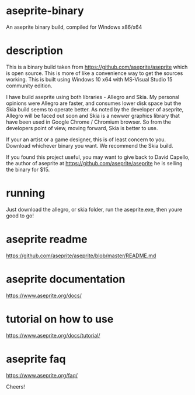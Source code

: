 # aseprite-binary
An aseprite binary build, compiled for Windows x86/x64

# description
This is a binary build taken from https://github.com/aseprite/aseprite which is open source.  This is more of like a convenience way to get the sources working.  This is built using Windows 10 x64 with MS-Visual Studio 15 community edition.

I have build aseprite using both libraries - Allegro and Skia.  My personal opinions were Allegro are faster, and consumes lower disk space but the Skia build seems to operate better.  As noted by the developer of aseprite, Allegro will be faced out soon and Skia is a newwer graphics library that have been used in Google Chrome / Chromium browser.  So from the developers point of view, moving forward, Skia is better to use.  

If your an artist or a game designer, this is of least concern to you.  Download whichever binary you want.  We recommend the Skia build.

If you found this project useful, you may want to give back to David Capello, the author of aseprite at https://github.com/aseprite/aseprite he is selling the binary for $15.

# running
Just download the allegro, or skia folder, run the aseprite.exe, then youre good to go!

# aseprite readme
https://github.com/aseprite/aseprite/blob/master/README.md

# aseprite documentation
https://www.aseprite.org/docs/

# tutorial on how to use
https://www.aseprite.org/docs/tutorial/

# aseprite faq
https://www.aseprite.org/faq/

Cheers!
